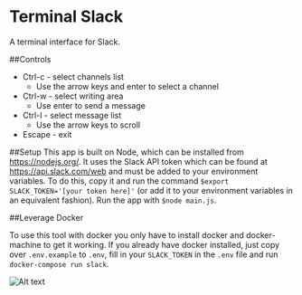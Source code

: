 Terminal Slack
==============

A terminal interface for Slack.

##Controls
 - Ctrl-c - select channels list
    - Use the arrow keys and enter to select a channel
 - Ctrl-w - select writing area
    - Use enter to send a message
 - Ctrl-l - select message list
    - Use the arrow keys to scroll
 - Escape - exit
 
##Setup
This app is built on Node, which can be installed from https://nodejs.org/. It uses the Slack API token which can be found at https://api.slack.com/web and must be added to your environment variables. To do this, copy it and run the command `$export SLACK_TOKEN='[your token here]'` (or add it to your environment variables in an equivalent fashion). Run the app with `$node main.js`.

##Leverage Docker

To use this tool with docker you only have to install docker and docker-machine to get it working. If you already have docker installed, just copy over `.env.example` to `.env`, fill in your `SLACK_TOKEN` in the `.env` file and run `docker-compose run slack`. 

![Alt text](screen-shot.png?raw=true "Terminal Slack")
